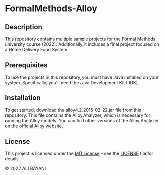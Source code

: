 # FormalMethods-Alloy

## Description
<p> This repository contains multiple sample projects for the Formal Methods university course (2022). Additionally, it includes a final project focused on a Home Delivery Food System. </p>

## Prerequisites
<p> To use the projects in this repository, you must have Java installed on your system. Specifically, you'll need the Java Development Kit (JDK). </p>

## Installation
<p> To get started, download the alloy4.2_2015-02-22.jar file from this repository. This file contains the Alloy Analyzer, which is necessary for running the Alloy models. You can find other versions of the Alloy Analyzer on the <a href="https://alloytools.org/download.html">official Alloy website</a>.
</p>

## License
<p>This project is licensed under the <a href="LICENSE">MIT License</a> - see the <a href="LICENSE">LICENSE</a> file for details.</p>

© 2022 ALI BAYANI
